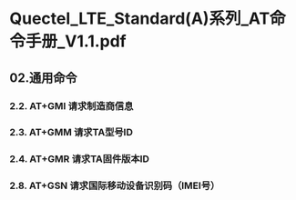 # Quectel_LTE_Standard(A)系列_AT命令手册_V1.1.pdf

## 02.通用命令

### 2.2. AT+GMI  请求制造商信息

### 2.3. AT+GMM  请求TA型号ID 

### 2.4. AT+GMR  请求TA固件版本ID 

### 2.8. AT+GSN  请求国际移动设备识别码（IMEI号） 

